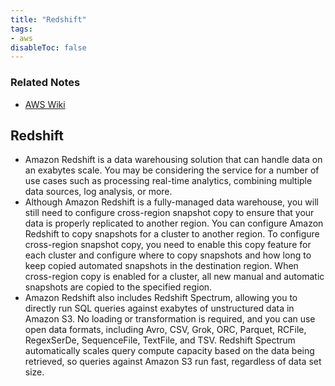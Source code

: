 ```yaml
---
title: "Redshift"
tags:
- aws
disableToc: false
---
```


### Related Notes
- [AWS Wiki](/notes/aws/aws-wiki.md)

## **Redshift**
- Amazon Redshift is a data warehousing solution that can handle data on an exabytes scale. You may be considering the service for a number of use cases such as processing real-time analytics, combining multiple data sources, log analysis, or more.
- Although Amazon Redshift is a fully-managed data warehouse, you will still need to configure cross-region snapshot copy to ensure that your data is properly replicated to another region. You can configure Amazon Redshift to copy snapshots for a cluster to another region. To configure cross-region snapshot copy, you need to enable this copy feature for each cluster and configure where to copy snapshots and how long to keep copied automated snapshots in the destination region. When cross-region copy is enabled for a cluster, all new manual and automatic snapshots are copied to the specified region.
- Amazon Redshift also includes Redshift Spectrum, allowing you to directly run SQL queries against exabytes of unstructured data in Amazon S3. No loading or transformation is required, and you can use open data formats, including Avro, CSV, Grok, ORC, Parquet, RCFile, RegexSerDe, SequenceFile, TextFile, and TSV. Redshift Spectrum automatically scales query compute capacity based on the data being retrieved, so queries against Amazon S3 run fast, regardless of data set size.